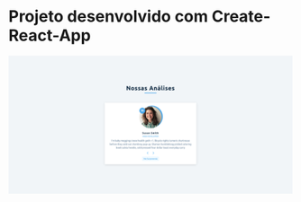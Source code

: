 # Projeto desenvolvido com Create-React-App

![Imagem](https://github.com/MunrraMT/react-tutorial-and-projects-course/blob/main/secao-5/reviews/public/print.png)
